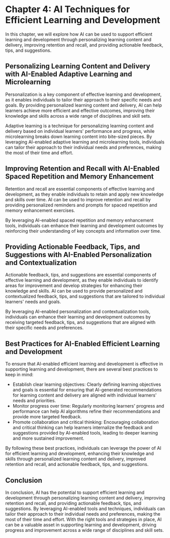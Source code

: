Chapter 4: AI Techniques for Efficient Learning and Development
===============================================================

In this chapter, we will explore how AI can be used to support efficient learning and development through personalizing learning content and delivery, improving retention and recall, and providing actionable feedback, tips, and suggestions.

Personalizing Learning Content and Delivery with AI-Enabled Adaptive Learning and Microlearning
-----------------------------------------------------------------------------------------------

Personalization is a key component of effective learning and development, as it enables individuals to tailor their approach to their specific needs and goals. By providing personalized learning content and delivery, AI can help learners achieve more efficient and effective outcomes, improving their knowledge and skills across a wide range of disciplines and skill sets.

Adaptive learning is a technique for personalizing learning content and delivery based on individual learners' performance and progress, while microlearning breaks down learning content into bite-sized pieces. By leveraging AI-enabled adaptive learning and microlearning tools, individuals can tailor their approach to their individual needs and preferences, making the most of their time and effort.

Improving Retention and Recall with AI-Enabled Spaced Repetition and Memory Enhancement
---------------------------------------------------------------------------------------

Retention and recall are essential components of effective learning and development, as they enable individuals to retain and apply new knowledge and skills over time. AI can be used to improve retention and recall by providing personalized reminders and prompts for spaced repetition and memory enhancement exercises.

By leveraging AI-enabled spaced repetition and memory enhancement tools, individuals can enhance their learning and development outcomes by reinforcing their understanding of key concepts and information over time.

Providing Actionable Feedback, Tips, and Suggestions with AI-Enabled Personalization and Contextualization
----------------------------------------------------------------------------------------------------------

Actionable feedback, tips, and suggestions are essential components of effective learning and development, as they enable individuals to identify areas for improvement and develop strategies for enhancing their knowledge and skills. AI can be used to provide personalized and contextualized feedback, tips, and suggestions that are tailored to individual learners' needs and goals.

By leveraging AI-enabled personalization and contextualization tools, individuals can enhance their learning and development outcomes by receiving targeted feedback, tips, and suggestions that are aligned with their specific needs and preferences.

Best Practices for AI-Enabled Efficient Learning and Development
----------------------------------------------------------------

To ensure that AI-enabled efficient learning and development is effective in supporting learning and development, there are several best practices to keep in mind:

* Establish clear learning objectives: Clearly defining learning objectives and goals is essential for ensuring that AI-generated recommendations for learning content and delivery are aligned with individual learners' needs and priorities.
* Monitor progress over time: Regularly monitoring learners' progress and performance can help AI algorithms refine their recommendations and provide more targeted feedback.
* Promote collaboration and critical thinking: Encouraging collaboration and critical thinking can help learners internalize the feedback and suggestions provided by AI-enabled tools, leading to deeper learning and more sustained improvement.

By following these best practices, individuals can leverage the power of AI for efficient learning and development, enhancing their knowledge and skills through personalized learning content and delivery, improved retention and recall, and actionable feedback, tips, and suggestions.

Conclusion
----------

In conclusion, AI has the potential to support efficient learning and development through personalizing learning content and delivery, improving retention and recall, and providing actionable feedback, tips, and suggestions. By leveraging AI-enabled tools and techniques, individuals can tailor their approach to their individual needs and preferences, making the most of their time and effort. With the right tools and strategies in place, AI can be a valuable asset in supporting learning and development, driving progress and improvement across a wide range of disciplines and skill sets.
